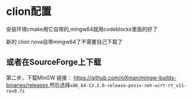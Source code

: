# clion配置

 安装环境cmake用它自带的,mingw64就用codeblocks里面的好了

新的 clion nova自带mingw64了不需要自己下载了

## 或者在SourceForge上下载

第二步，下载MinGW
链接： <https://github.com/niXman/mingw-builds-binaries/releases>,然后选择`x86_64-13.2.0-release-posix-seh-ucrt-rt_v11-rev0.7z`
